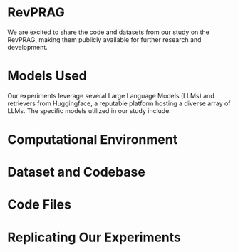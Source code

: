 # RevPRAG
We are excited to share the code and datasets from our study on the RevPRAG, making them publicly available for further research and development.

# Models Used
Our experiments leverage several Large Language Models (LLMs) and retrievers from Huggingface, a reputable platform hosting a diverse array of LLMs. The specific models utilized in our study include:

# Computational Environment


# Dataset and Codebase


# Code Files


# Replicating Our Experiments


